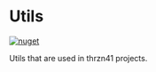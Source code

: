 # Utils

[![nuget](https://img.shields.io/nuget/vpre/Thrzn41.Util.svg)](https://www.nuget.org/packages/Thrzn41.Util)

Utils that are used in thrzn41 projects.
